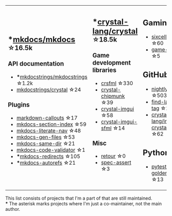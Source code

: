 <table><tr><td>

## **\***[mkdocs/mkdocs](https://github.com/mkdocs/mkdocs) <sup>☆16.5k</sup>

### API documentation

* **\***[mkdocstrings/mkdocstrings](https://github.com/mkdocstrings/mkdocstrings) ☆1.2k
* [mkdocstrings/crystal](https://github.com/mkdocstrings/crystal) ☆24

### Plugins

* [markdown-callouts](https://github.com/oprypin/markdown-callouts) ☆17
* [mkdocs-section-index](https://github.com/oprypin/mkdocs-section-index) ☆59
* [mkdocs-literate-nav](https://github.com/oprypin/mkdocs-literate-nav) ☆48
* [mkdocs-gen-files](https://github.com/oprypin/mkdocs-gen-files) ☆53
* [mkdocs-same-dir](https://github.com/oprypin/mkdocs-same-dir) ☆21
* [mkdocs-code-validator](https://github.com/oprypin/mkdocs-code-validator) ☆1
* **\***[mkdocs-redirects](https://github.com/mkdocs/mkdocs-redirects) ☆105
* **\***[mkdocs-autorefs](https://github.com/mkdocstrings/autorefs) ☆21

</td><td>

## **\***[crystal-lang/crystal](https://github.com/crystal-lang/crystal) <sup>☆18.5k</sup>

### Game development libraries

* [crsfml](https://github.com/oprypin/crsfml) ☆330
* [crystal-chipmunk](https://github.com/oprypin/crystal-chipmunk) ☆39
* [crystal-imgui](https://github.com/oprypin/crystal-imgui) ☆58
* [crystal-imgui-sfml](https://github.com/oprypin/crystal-imgui-sfml) ☆14

### Misc

* [retour](https://github.com/oprypin/retour) ☆0
* [spec-assert](https://github.com/oprypin/spec-assert) ☆3
  
&nbsp;

</td><td>

## Gaming

* [sixcells](https://github.com/oprypin/sixcells) ☆60
* [game-bots](https://github.com/oprypin/game-bots) ☆5

## GitHub

* [nightly.link](https://github.com/oprypin/nightly.link) ☆503
* [find-latest-tag](https://github.com/oprypin/find-latest-tag) ☆28
* [crystal-lang/install-crystal](https://github.com/crystal-lang/install-crystal) ☆62

## Python

* [pytest-golden](https://github.com/oprypin/pytest-golden) ☆13

</tr></table>

This list consists of projects that I'm a part of that are still maintained.  
**\*** The asterisk marks projects where I'm just a co-maintainer, not the main author.

